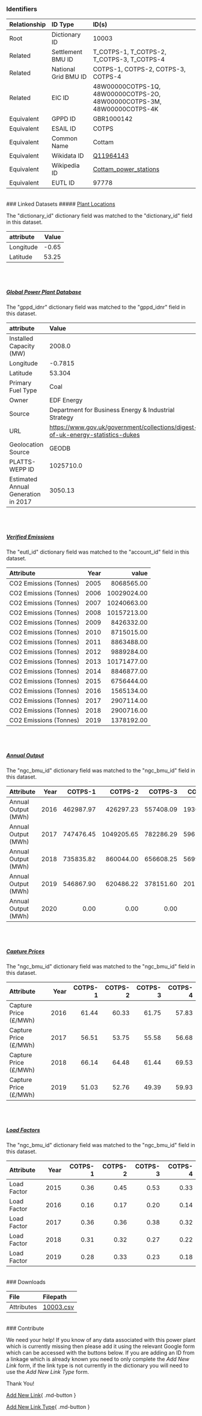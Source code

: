 ### Identifiers

| Relationship   | ID Type              | ID(s)                                                                        |
|:---------------|:---------------------|:-----------------------------------------------------------------------------|
| Root           | Dictionary ID        | 10003                                                                        |
| Related        | Settlement BMU ID    | T_COTPS-1, T_COTPS-2, T_COTPS-3, T_COTPS-4                                   |
| Related        | National Grid BMU ID | COTPS-1, COTPS-2, COTPS-3, COTPS-4                                           |
| Related        | EIC ID               | 48W00000COTPS-1Q, 48W00000COTPS-2O, 48W00000COTPS-3M, 48W00000COTPS-4K       |
| Equivalent     | GPPD ID              | GBR1000142                                                                   |
| Equivalent     | ESAIL ID             | COTPS                                                                        |
| Equivalent     | Common Name          | Cottam                                                                       |
| Equivalent     | Wikidata ID          | [Q11964143](https://www.wikidata.org/wiki/Q11964143)                         |
| Equivalent     | Wikipedia ID         | [Cottam_power_stations](https://en.wikipedia.org/wiki/Cottam_power_stations) |
| Equivalent     | EUTL ID              | 97778                                                                        |

<br>
### Linked Datasets
##### <a href="https://osuked.github.io/Power-Station-Dictionary/datasets/plant-locations">Plant Locations</a>



The "dictionary_id" dictionary field was matched to the "dictionary_id" field in this dataset.

| attribute   |   Value |
|:------------|--------:|
| Longitude   |   -0.65 |
| Latitude    |   53.25 |

<br><br>
##### <a href="https://osuked.github.io/Power-Station-Dictionary/datasets/global-power-plant-database">Global Power Plant Database</a>



The "gppd_idnr" dictionary field was matched to the "gppd_idnr" field in this dataset.

| attribute                           | Value                                                                          |
|:------------------------------------|:-------------------------------------------------------------------------------|
| Installed Capacity (MW)             | 2008.0                                                                         |
| Longitude                           | -0.7815                                                                        |
| Latitude                            | 53.304                                                                         |
| Primary Fuel Type                   | Coal                                                                           |
| Owner                               | EDF Energy                                                                     |
| Source                              | Department for Business Energy & Industrial Strategy                           |
| URL                                 | https://www.gov.uk/government/collections/digest-of-uk-energy-statistics-dukes |
| Geolocation Source                  | GEODB                                                                          |
| PLATTS-WEPP ID                      | 1025710.0                                                                      |
| Estimated Annual Generation in 2017 | 3050.13                                                                        |

<br><br>
##### <a href="https://osuked.github.io/Power-Station-Dictionary/datasets/verified-emissions">Verified Emissions</a>



The "eutl_id" dictionary field was matched to the "account_id" field in this dataset.

| Attribute              |   Year |       value |
|:-----------------------|-------:|------------:|
| CO2 Emissions (Tonnes) |   2005 |  8068565.00 |
| CO2 Emissions (Tonnes) |   2006 | 10029024.00 |
| CO2 Emissions (Tonnes) |   2007 | 10240663.00 |
| CO2 Emissions (Tonnes) |   2008 | 10157213.00 |
| CO2 Emissions (Tonnes) |   2009 |  8426332.00 |
| CO2 Emissions (Tonnes) |   2010 |  8715015.00 |
| CO2 Emissions (Tonnes) |   2011 |  8863488.00 |
| CO2 Emissions (Tonnes) |   2012 |  9889284.00 |
| CO2 Emissions (Tonnes) |   2013 | 10171477.00 |
| CO2 Emissions (Tonnes) |   2014 |  8846877.00 |
| CO2 Emissions (Tonnes) |   2015 |  6756444.00 |
| CO2 Emissions (Tonnes) |   2016 |  1565134.00 |
| CO2 Emissions (Tonnes) |   2017 |  2907114.00 |
| CO2 Emissions (Tonnes) |   2018 |  2900716.00 |
| CO2 Emissions (Tonnes) |   2019 |  1378192.00 |

<br><br>
##### <a href="https://osuked.github.io/Power-Station-Dictionary/datasets/annual-output">Annual Output</a>



The "ngc_bmu_id" dictionary field was matched to the "ngc_bmu_id" field in this dataset.

| Attribute           |   Year |   COTPS-1 |    COTPS-2 |   COTPS-3 |   COTPS-4 |
|:--------------------|-------:|----------:|-----------:|----------:|----------:|
| Annual Output (MWh) |   2016 | 462987.97 |  426297.23 | 557408.09 | 193660.58 |
| Annual Output (MWh) |   2017 | 747476.45 | 1049205.65 | 782286.29 | 596559.60 |
| Annual Output (MWh) |   2018 | 735835.82 |  860044.00 | 656608.25 | 569976.73 |
| Annual Output (MWh) |   2019 | 546867.90 |  620486.22 | 378151.60 | 201143.12 |
| Annual Output (MWh) |   2020 |      0.00 |       0.00 |      0.00 |      0.00 |

<br><br>
##### <a href="https://osuked.github.io/Power-Station-Dictionary/datasets/capture-prices">Capture Prices</a>



The "ngc_bmu_id" dictionary field was matched to the "ngc_bmu_id" field in this dataset.

| Attribute             |   Year |   COTPS-1 |   COTPS-2 |   COTPS-3 |   COTPS-4 |
|:----------------------|-------:|----------:|----------:|----------:|----------:|
| Capture Price (£/MWh) |   2016 |     61.44 |     60.33 |     61.75 |     57.83 |
| Capture Price (£/MWh) |   2017 |     56.51 |     53.75 |     55.58 |     56.68 |
| Capture Price (£/MWh) |   2018 |     66.14 |     64.48 |     61.44 |     69.53 |
| Capture Price (£/MWh) |   2019 |     51.03 |     52.76 |     49.39 |     59.93 |

<br><br>
##### <a href="https://osuked.github.io/Power-Station-Dictionary/datasets/load-factors">Load Factors</a>



The "ngc_bmu_id" dictionary field was matched to the "ngc_bmu_id" field in this dataset.

| Attribute   |   Year |   COTPS-1 |   COTPS-2 |   COTPS-3 |   COTPS-4 |
|:------------|-------:|----------:|----------:|----------:|----------:|
| Load Factor |   2015 |      0.36 |      0.45 |      0.53 |      0.33 |
| Load Factor |   2016 |      0.16 |      0.17 |      0.20 |      0.14 |
| Load Factor |   2017 |      0.36 |      0.36 |      0.38 |      0.32 |
| Load Factor |   2018 |      0.31 |      0.32 |      0.27 |      0.22 |
| Load Factor |   2019 |      0.28 |      0.33 |      0.23 |      0.18 |


<br>
### Downloads


| File       | Filepath                                                                              |
|:-----------|:--------------------------------------------------------------------------------------|
| Attributes | [10003.csv](https://osuked.github.io/Power-Station-Dictionary/object_attrs/10003.csv) |


<br>
### Contribute

We need your help! If you know of any data associated with this power plant which is currently missing then please add it using the relevant Google form which can be accessed with the buttons below.  If you are adding an ID from a linkage which is already known you need to only complete the *Add New Link* form, if the link type is not currently in the dictionary you will need to use the *Add New Link Type* form.

Thank You!

[Add New Link](https://docs.google.com/forms/d/e/1FAIpQLSc5jRsQ7NgiLLXbwo9PUdwTQyuqbRwThltG56-o6NVSe7E_nw/viewform?usp=pp_url&entry.251912331=10003){ .md-button }

[Add New Link Type](https://docs.google.com/forms/d/e/1FAIpQLSdQfLmfOR0Vw4Z7gDQAIhBbqIifd1RuSFPKmDQpROhOqjo7ew/viewform?usp=pp_url&entry.2141539628=10003){ .md-button }